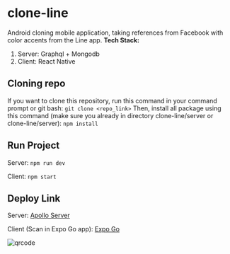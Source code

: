 # clone-line

Android cloning mobile application, taking references from Facebook with color accents from the Line app.
**Tech Stack:**

 1. Server: Graphql + Mongodb
 2. Client: React Native

## Cloning repo
If you want to clone this repository, run this command in your command prompt or git bash:
    `git clone <repo_link>`
Then, install all package using this command (make sure you already in directory clone-line/server or clone-line/server):
   `npm install`

## Run Project
Server:
`npm run dev`

Client:
`npm start`

## Deploy Link
Server: [Apollo Server](https://clon.fabianzki.site/)

Client (Scan in Expo Go app): [Expo Go](https://expo.dev/preview/update?message=refactor%3A%20changing%20httpLink%20uri&updateRuntimeVersion=1.0.0&createdAt=2024-09-23T01%3A56%3A22.287Z&slug=exp&projectId=b4a40ace-2f4e-4162-8cdd-c10534e97d5d&group=07c6dcd3-4c99-4628-9f3a-74a0117239ae)

![qrcode](https://qr.expo.dev/eas-update?slug=exp&projectId=b4a40ace-2f4e-4162-8cdd-c10534e97d5d&groupId=07c6dcd3-4c99-4628-9f3a-74a0117239ae&host=u.expo.dev)
